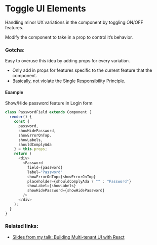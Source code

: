 # Toggle UI Elements
Handling minor UX variations in the component by toggling ON/OFF features.

Modify the component to take in a prop to control it’s behavior.

### Gotcha:
Easy to overuse this idea by adding props for  every variation.
  - Only add in props for features specific to the current feature that the component.
  - Basically, not violate the Single Responsibility Principle.

#### Example
Show/Hide password feature in Login form

```javascript
class PasswordField extends Component {
  render() {
    const {
      password,
      showHidePassword,
      showErrorOnTop,
      showLabels,
      shouldComplyAda
    } = this.props;
    return (
      <div>
        <Password
          field={password}
          label="Password"
          showErrorOnTop={showErrorOnTop}
          placeholder={shouldComplyAda ? "" : "Password"}
          showLabel={showLabels}
          showHidePassword={showHidePassword}
        />
      </div>
    );
  }
}
```

### Related links:
- [Slides from my talk: Building Multi-tenant UI with React](https://speakerdeck.com/vasa/building-multitenant-ui-with-react-dot-js)

